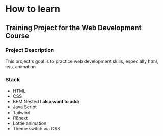 # How to learn

## Training Project for the Web Development Course

### Project Description
This project's goal is to practice web development skills, especially html, css, animation


### Stack
* HTML
* CSS
* BEM Nested
**I also want to add:**
* Java Script
* Tailwind
* i18next
* Lottie animation
* Theme switch via CSS
